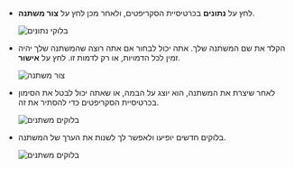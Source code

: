 + לחץ על **נתונים** בכרטיסיית הסקריפטים, ולאחר מכן לחץ על **צור משתנה**.
    
    ![בלוקי נתונים](images/data-blocks.png)

+ הקלד את שם המשתנה שלך. אתה יכול לבחור אם אתה רוצה שהמשתנה שלך יהיה זמין לכל הדמויות, או רק לדמות זו. לחץ על **אישור**.
    
    ![צור משתנה](images/create-variable.png)

+ לאחר שיצרת את המשתנה, הוא יוצג על הבמה, או שאתה יכול לבטל את הסימון בכרטיסיית הסקריפטים כדי להסתיר את זה.
    
    ![בלוקים משתנים](images/variable-show.png)

+ בלוקים חדשים יופיעו ולאפשר לך לשנות את הערך של המשתנה.
    
    ![בלוקים משתנים](images/variable-blocks.png)